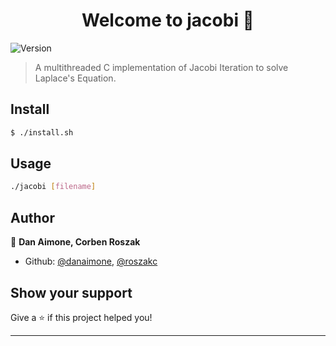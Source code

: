 <h1 align="center">Welcome to jacobi 👋</h1>
<p>
  <img alt="Version" src="https://img.shields.io/badge/version-1.0-blue.svg?cacheSeconds=2592000" />
</p>

> A multithreaded C implementation of Jacobi Iteration to solve Laplace's Equation.

## Install

```sh
$ ./install.sh
```

## Usage

```sh
./jacobi [filename]
```

## Author

👤 **Dan Aimone, Corben Roszak**

* Github: [@danaimone](https://github.com/danaimone),
	  [@roszakc](https://github.com/roszakc)

## Show your support

Give a ⭐️ if this project helped you!

***
